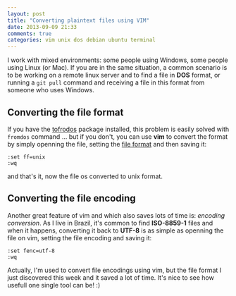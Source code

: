 ```yaml
---
layout: post
title: "Converting plaintext files using VIM"
date: 2013-09-09 21:33
comments: true
categories: vim unix dos debian ubuntu terminal
---
```

I work with mixed environments: some people using Windows, some people using Linux (or Mac).
If you are in the same situation, a common scenario is to be working on a remote linux server
and to find a file in **DOS** format, or running a `git pull` command and receiving a file in
this format from someone who uses Windows.


Converting the file format
--------------------------

If you have the [tofrodos](http://packages.ubuntu.com/tofrodos) package installed, this problem
is easily solved with `fromdos` command ... but if you don't, you can use **vim** to convert the
format by simply openning the file, setting the [file format](http://vim.wikia.com/wiki/File_format)
and then saving it:

    :set ff=unix
    :wq

and that's it, now the file os converted to unix format.


Converting the file encoding
----------------------------

Another great feature of vim and which also saves lots of time is: *encoding conversion*. As
I live in Brazil, it's common to find **ISO-8859-1** files and when it happens, converting it
back to **UTF-8** is as simple as openning the file on vim, setting the file encoding and
saving it:

    :set fenc=utf-8
    :wq

Actually, I'm used to convert file encodings using vim, but the file format I just discovered this
week and it saved a lot of time. It's nice to see how usefull one single tool can be! :)
